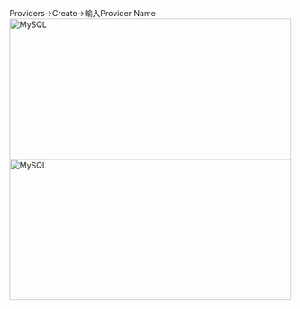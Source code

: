 Providers->Create->輸入Provider Name
<img src="https://user-images.githubusercontent.com/97188330/159474601-ee157718-1622-4d26-b147-000cf4685c68.png" width="500" height="250" alt="MySQL"/><br/>
<img src="https://user-images.githubusercontent.com/97188330/159476935-8fbbc7b2-e97f-42d7-8b16-d80b8d2b9952.png" width="500" height="250" alt="MySQL"/><br/>

